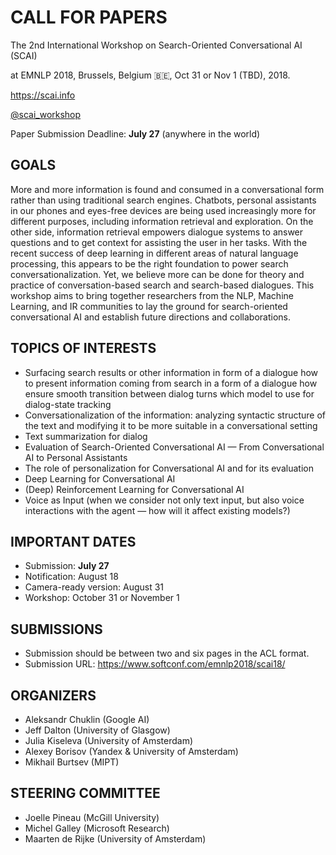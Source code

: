 # CALL FOR PAPERS

The 2nd International Workshop on Search-Oriented Conversational AI (SCAI)


at EMNLP 2018, Brussels, Belgium 🇧🇪, Oct 31 or Nov 1 (TBD), 2018.

<https://scai.info>

[@scai\_workshop](https://twitter.com/scai_workshop)

Paper Submission Deadline: **July 27** (anywhere in the world)


## GOALS
More and more information is found and consumed in a conversational form
rather than using traditional search engines. Chatbots, personal assistants
in our phones and eyes-free devices are being used increasingly more for
different purposes, including information retrieval and exploration. On the
other side, information retrieval empowers dialogue systems to answer
questions and to get context for assisting the user in her tasks.  With the
recent success of deep learning in different areas of natural language
processing, this appears to be the right foundation to power search
conversationalization. Yet, we believe more can be done for theory and
practice of conversation-based search and search-based dialogues.
This workshop aims to bring together researchers from the NLP, Machine
Learning, and IR communities to lay the ground for search-oriented
conversational AI and establish future directions and collaborations.

## TOPICS OF INTERESTS
   * Surfacing search results or other information in form of a dialogue
how to present information coming from search in a form of a dialogue
how ensure smooth transition between dialog turns
which model to use for dialog-state tracking
   * Conversationalization of the information: analyzing syntactic structure
of the text and modifying it to be more suitable in a conversational setting
   * Text summarization for dialog
   * Evaluation of Search-Oriented Conversational AI — From
Conversational AI to Personal Assistants
   * The role of personalization for Conversational AI and for its
evaluation
   * Deep Learning for Conversational AI
   * (Deep) Reinforcement Learning for Conversational AI
   * Voice as Input (when we consider not only text input, but also voice
interactions with the agent — how will it affect existing models?)


## IMPORTANT DATES
  * Submission: **July 27**
  * Notification: August 18
  * Camera-ready version: August 31
  * Workshop: October 31 or November 1

## SUBMISSIONS
  * Submission should be between two and six pages in the ACL format.
  * Submission URL: <https://www.softconf.com/emnlp2018/scai18/>

## ORGANIZERS
- Aleksandr Chuklin (Google AI)
- Jeff Dalton (University of Glasgow)
- Julia Kiseleva (University of Amsterdam)
- Alexey Borisov (Yandex & University of Amsterdam)
- Mikhail Burtsev (MIPT)

## STEERING COMMITTEE
- Joelle Pineau (McGill University)
- Michel Galley (Microsoft Research)
- Maarten de Rijke (University of Amsterdam)
